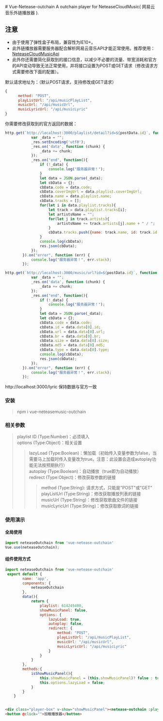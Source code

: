 ﻿﻿# Vue-Netease-outchain
A outchain player for NeteaseCloudMusic( 网易云音乐外链播放器 ).

## 注意
* 由于使用了弹性盒子布局，兼容性为IE10+。
* 此外链播放器需要服务器配合解析网易云音乐API才能正常使用。推荐使用：<a href="https://github.com/Binaryify/NeteaseCloudMusicApi" target="_blank">NeteaseCloudMusicApi</a><br>
* 此外你还需要简化获取到的接口信息，以减少不必要的流量、带宽消耗和官方的API变动导致无法正常使用，并将接口设置为POST或GET请求（修改请求方式需要修改下面的配置）。

默认请求地址为：（默认POST请求，支持修改成GET请求）
```JavaScript
{
      method: "POST",
      playListUrl: "/api/musicPlayList",
      musicUrl: "/api/musicUrl",
      musicLyricUrl: "/api/musicLyric"
}
```
你需要修改获取到的官方返回的数据：
```JavaScript
http.get(`http://localhost:3000/playlist/detail?id=${postData.id}`, function (_res) {
            var _data = "";
            _res.setEncoding('utf8');
            _res.on('data', function (chunk) {
                _data += chunk;
            });
            _res.on("end", function(){
                if (!_data) {
                    console.log("服务器异常！");
                }
                let data = JSON.parse(_data);
                let cbData = {};
                cbData.code = data.code;
                cbData.coverImgUrl = data.playlist.coverImgUrl;
                cbData.name = data.playlist.name;
                cbData.tracks = [];
                for(let i in data.playlist.tracks){
                    let track = data.playlist.tracks[i];
                    let artistsName = "";
                    for(let j in track.artists){
                        artistsName += track.artists[j].name + " / ";
                    }
                    cbData.tracks.push({name: track.name, id: track.id, duration: track.dt, artists: artistsName.substring(0,artistsName.length - 3), picUrl: track.al.picUrl});
                }
                console.log(cbData);
                res.json(cbData);
            });
        }).on("error", function (err) {
            console.log("服务器异常！", err.stack);
        });
```
```JavaScript
http.get(`http://localhost:3000/music/url?id=${postData.id}`, function (_res) {
            var _data = "";
            _res.on('data', function (chunk) {
                _data += chunk;
            });
            _res.on("end", function(){
                if (!_data) {
                    console.log("服务器异常！");
                }
                let data = JSON.parse(_data);
                let cbData = {};
                cbData.code = data.code;
                cbData.id = data.data[0].id;
                cbData.url = data.data[0].url;
                cbData.br = data.data[0].br;
                cbData.size = data.data[0].size;
                cbData.md5 = data.data[0].md5;
                cbData.type = data.data[0].type;
                console.log(cbData);
                res.json(cbData);
            });
        }).on("error", function (err) {
            console.log("服务器异常！", err.stack);
        });
```
http://localhost:3000/lyric 保持数据与官方一致

### 安装
> npm i vue-neteasemusic-outchain

### 相关参数
> playlist ID (Type:Number)：必须填入<br>
> options (Type:Object)：相关设置<br>
>> lazyLoad (Type:Boolean)：懒加载（初始传入变量参数为false，当需要马上加载时传入变量改为true。注意：此设置会造成autoplay功能无法按预期执行）<br>
>> autoplay (Type:Boolean)：自动播放（true即为自动播放）<br>
>> redirect (Type:Object)：修改获取参数的链接<br>
>>> method (Type:String): 请求方式，只能是"POST"或"GET"<br>
>>> playListUrl (Type:String)：修改获取播放列表的链接<br>
>>> musicUrl (Type:String)：修改获取歌曲文件的链接<br>
>>> musicLyricUrl (Type:String)：修改获取歌词的链接<br>


### 使用演示
#### 全局使用
```JavaScript
import neteaseOutchain from 'vue-netease-outchain'
Vue.use(neteaseOutchain);    
```
#### 组件使用方式
```JavaScript
import neteaseOutchain from 'vue-netease-outchain'
 export default {
        name: 'app',
        components: {
            neteaseOutchain
        },
        data(){
            return {
                playlist: 614245400,
                showMusicPanel: false,
                options: {
                    lazyLoad: true,
                    autoplay: false,
                    redirect: {
                        method: "POST",
                        playListUrl: "/api/musicPlayList",
                        musicUrl: "/api/musicUrl",
                        musicLyricUrl: "/api/musicLyric"
                    }
                }
            }
        },
        methods:{
            isShowMusicPanel(){
                this.showMusicPanel = (this.showMusicPanel)? false : true;
                this.options.lazyLoad = false;
            }
        }
    }
    
```
```HTML
<div class="player-box" v-show="showMusicPanel"><netease-outchain :playlist="playlist" :options="options"></netease-outchain></div>
<button @click="">加载播放器</button>
```
